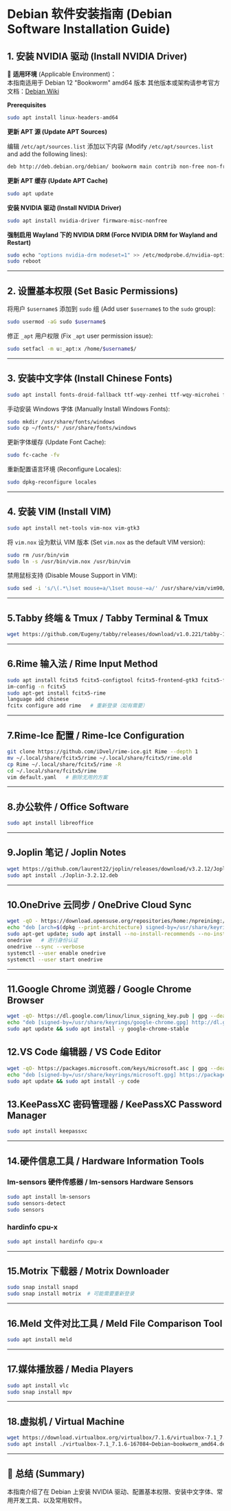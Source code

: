 # Debian 软件安装指南 (Debian Software Installation Guide)

## 1. 安装 NVIDIA 驱动 (Install NVIDIA Driver)

📌 **适用环境** (Applicable Environment)：  
本指南适用于 Debian 12 "Bookworm" amd64 版本
其他版本或架构请参考官方文档：[Debian Wiki](https://wiki.debian.org/NvidiaGraphicsDrivers) 

**Prerequisites**
```bash
sudo apt install linux-headers-amd64
```

 **更新 APT 源 (Update APT Sources)**

编辑 `/etc/apt/sources.list` 添加以下内容 (Modify `/etc/apt/sources.list` and add the following lines):
```bash
deb http://deb.debian.org/debian/ bookworm main contrib non-free non-free-firmware
```

**更新 APT 缓存 (Update APT Cache)**
```bash
sudo apt update
```

**安装 NVIDIA 驱动 (Install NVIDIA Driver)**
```bash
sudo apt install nvidia-driver firmware-misc-nonfree
```

**强制启用 Wayland 下的 NVIDIA DRM (Force NVIDIA DRM for Wayland and Restart)**
```bash
sudo echo "options nvidia-drm modeset=1" >> /etc/modprobe.d/nvidia-options.conf
sudo reboot
```

---

## 2. 设置基本权限 (Set Basic Permissions)

将用户 `$username$` 添加到 `sudo` 组 (Add user `$username$` to the `sudo` group):
```bash
sudo usermod -aG sudo $username$
```

修正 `_apt` 用户权限 (Fix `_apt` user permission issue):
```bash
sudo setfacl -m u:_apt:x /home/$username$/
```

---

## 3. 安装中文字体 (Install Chinese Fonts)

```bash
sudo apt install fonts-droid-fallback ttf-wqy-zenhei ttf-wqy-microhei fonts-arphic-uming
```

手动安装 Windows 字体 (Manually Install Windows Fonts):
```bash
sudo mkdir /usr/share/fonts/windows
sudo cp ~/fonts/* /usr/share/fonts/windows
```

更新字体缓存 (Update Font Cache):
```bash
sudo fc-cache -fv
```

重新配置语言环境 (Reconfigure Locales):
```bash
sudo dpkg-reconfigure locales
```

---

## 4. 安装 VIM (Install VIM)

```bash
sudo apt install net-tools vim-nox vim-gtk3
```

将 `vim.nox` 设为默认 VIM 版本 (Set `vim.nox` as the default VIM version):
```bash
sudo rm /usr/bin/vim
sudo ln -s /usr/bin/vim.nox /usr/bin/vim
```

禁用鼠标支持 (Disable Mouse Support in VIM):
```bash
sudo sed -i 's/\(.*\)set mouse=a/\1set mouse-=a/' /usr/share/vim/vim90/defaults.vim
```

---


## 5.Tabby 终端 & Tmux / Tabby Terminal & Tmux

```sh
wget https://github.com/Eugeny/tabby/releases/download/v1.0.221/tabby-1.0.221-linux-x64.deb                                                                      sudo apt install ./tabby-1.0.221-linux-x64.deb                                  sudo apt install tmux
```
---

## 6.Rime 输入法 / Rime Input Method

```sh
sudo apt install fcitx5 fcitx5-configtool fcitx5-frontend-gtk3 fcitx5-frontend-qt5 fcitx5-chinese-addons
im-config -n fcitx5
sudo apt-get install fcitx5-rime
language add chinese
fcitx configure add rime   # 重新登录（如有需要）
```
---
## 7.Rime-Ice 配置 / Rime-Ice Configuration

```sh
git clone https://github.com/iDvel/rime-ice.git Rime --depth 1
mv ~/.local/share/fcitx5/rime ~/.local/share/fcitx5/rime.old
cp Rime ~/.local/share/fcitx5/rime -R
cd ~/.local/share/fcitx5/rime
vim default.yaml   # 删除无用的方案
```
---
## 8.办公软件 / Office Software

```sh
sudo apt install libreoffice
```
---
## 9.Joplin 笔记 / Joplin Notes

```sh
wget https://github.com/laurent22/joplin/releases/download/v3.2.12/Joplin-3.2.12.deb
sudo apt install ./Joplin-3.2.12.deb
```
---
## 10.OneDrive 云同步 / OneDrive Cloud Sync

```sh
wget -qO - https://download.opensuse.org/repositories/home:/npreining:/debian-ubuntu-onedrive/Debian_12/Release.key | gpg --dearmor | sudo tee /usr/share/keyrings/obs-onedrive.gpg > /dev/null
echo "deb [arch=$(dpkg --print-architecture) signed-by=/usr/share/keyrings/obs-onedrive.gpg] https://download.opensuse.org/repositories/home:/npreining:/debian-ubuntu-onedrive/Debian_12/ ./" | sudo tee /etc/apt/sources.list.d/onedrive.list
sudo apt-get update; sudo apt install --no-install-recommends --no-install-suggests onedrive
onedrive   # 进行身份认证
onedrive --sync --verbose
systemctl --user enable onedrive
systemctl --user start onedrive
```
---

## 11.Google Chrome 浏览器 / Google Chrome Browser

```sh
wget -qO- https://dl.google.com/linux/linux_signing_key.pub | gpg --dearmor | sudo tee /usr/share/keyrings/google-chrome.gpg > /dev/null
echo "deb [signed-by=/usr/share/keyrings/google-chrome.gpg] http://dl.google.com/linux/chrome/deb/ stable main" | sudo tee /etc/apt/sources.list.d/google-chrome.list
sudo apt update && sudo apt install -y google-chrome-stable
```

## 12.VS Code 编辑器 / VS Code Editor

```sh
wget -qO- https://packages.microsoft.com/keys/microsoft.asc | gpg --dearmor | sudo tee /usr/share/keyrings/microsoft.gpg > /dev/null
echo "deb [signed-by=/usr/share/keyrings/microsoft.gpg] https://packages.microsoft.com/repos/code stable main" | sudo tee /etc/apt/sources.list.d/vscode.list
sudo apt update && sudo apt install -y code
```

## 13.KeePassXC 密码管理器 / KeePassXC Password Manager

```sh
sudo apt install keepassxc
```
---
## 14.硬件信息工具 / Hardware Information Tools
### lm-sensors 硬件传感器 / lm-sensors Hardware Sensors

```sh
sudo apt install lm-sensors
sudo sensors-detect
sudo sensors
```

### hardinfo cpu-x

```sh
sudo apt install hardinfo cpu-x
```
---
## 15.Motrix 下载器 / Motrix Downloader

```sh
sudo snap install snapd
sudo snap install motrix  # 可能需要重新登录
```
---
## 16.Meld 文件对比工具 / Meld File Comparison Tool

```sh
sudo apt install meld
```
---


## 17.媒体播放器 / Media Players

```sh
sudo apt install vlc
sudo snap install mpv
```
---

## 18.虚拟机 / Virtual Machine

```sh
wget https://download.virtualbox.org/virtualbox/7.1.6/virtualbox-7.1_7.1.6-167084~Debian~bookworm_amd64.deb
sudo apt install ./virtualbox-7.1_7.1.6-167084~Debian~bookworm_amd64.deb
```
---




## 🎯 总结 (Summary)

本指南介绍了在 Debian 上安装 NVIDIA 驱动、配置基本权限、安装中文字体、常用开发工具、以及常用软件。
